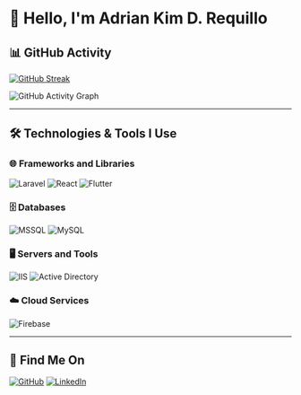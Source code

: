 # 👋 Hello, I'm Adrian Kim D. Requillo

## 📊 GitHub Activity

[![GitHub Streak](https://streak-stats.demolab.com?user=strawpple&theme=dark&hide_border=true)](https://git.io/streak-stats)

![GitHub Activity Graph](https://github-readme-activity-graph.vercel.app/graph?username=strawpple&theme=react-dark)


---

## 🛠️ Technologies & Tools I Use

### 🌐 Frameworks and Libraries
![Laravel](https://img.shields.io/badge/Laravel-FF2D20?style=for-the-badge&logo=laravel&logoColor=white)
![React](https://img.shields.io/badge/React-61DAFB?style=for-the-badge&logo=react&logoColor=white)
![Flutter](https://img.shields.io/badge/Flutter-02569B?style=for-the-badge&logo=flutter&logoColor=white)

### 🗄️ Databases
![MSSQL](https://img.shields.io/badge/MSSQL-CC2927?style=for-the-badge&logo=microsoft-sql-server&logoColor=white)
![MySQL](https://img.shields.io/badge/MySQL-4479A1?style=for-the-badge&logo=mysql&logoColor=white)

### 🖥️ Servers and Tools
![IIS](https://img.shields.io/badge/IIS-0033CC?style=for-the-badge&logo=windows&logoColor=white)
![Active Directory](https://img.shields.io/badge/Active_Directory-0078D4?style=for-the-badge&logo=microsoft&logoColor=white)

### ☁️ Cloud Services
![Firebase](https://img.shields.io/badge/Firebase-FFCA28?style=for-the-badge&logo=firebase&logoColor=white)

---

## 🔗 Find Me On

[![GitHub](https://img.shields.io/badge/GitHub-100000?style=for-the-badge&logo=github&logoColor=white)](https://github.com/strawpple)
[![LinkedIn](https://img.shields.io/badge/LinkedIn-0077B5?style=for-the-badge&logo=linkedin&logoColor=white)](https://www.linkedin.com/in/adrian-kim-d-requillo-982a18156/)

